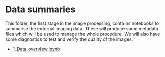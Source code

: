 # Data summaries

This folder, the first stage in the image processing, contains notebooks to summarise the external imaging data. These will produce some metadata files which will be used to manage the whole procedure. We will also have some diagnostics to test and verify the quality of the images.

- [1_Data_overview.ipynb](1_Data_overview.ipynb)



